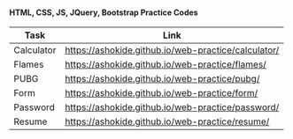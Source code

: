 #### HTML, CSS, JS, JQuery, Bootstrap Practice Codes

| Task  | Link |
| ------------- | ------------- |
| Calculator    | https://ashokide.github.io/web-practice/calculator/    |
| Flames        | https://ashokide.github.io/web-practice/flames/        |
| PUBG          | https://ashokide.github.io/web-practice/pubg/          |
| Form          | https://ashokide.github.io/web-practice/form/          |
| Password      | https://ashokide.github.io/web-practice/password/      |
| Resume        | https://ashokide.github.io/web-practice/resume/        |
